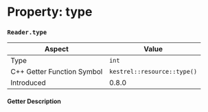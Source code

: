 
# Property: type
### `Reader.type`

| Aspect | Value |
| --- | --- |
| Type | `int` |
| C++ Getter Function Symbol | `kestrel::resource::type()` |
| Introduced | 0.8.0 |

#### Getter Description


